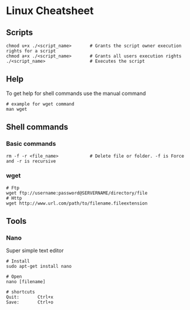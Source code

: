 # Linux Cheatsheet

## Scripts
	chmod u+x ./<script_name>		# Grants the script owner execution rights for a script
	chmod a+x ./<script_name>		# Grants all users execution rights
	./<script_name>					# Executes the script

## Help
To get help for shell commands use the manual command

    # example for wget command
	man wget

## Shell commands
### Basic commands
	rm -f -r <file_name> 			# Delete file or folder. -f is Force and -r is recursive
### wget	
	# Ftp
	wget ftp://username:password@SERVERNAME/directory/file
	# Http
	wget http://www.url.com/path/to/filename.fileextension

## Tools
### Nano
Super simple text editor

	# Install
	sudo apt-get install nano

	# Open
	nano [filename]

	# shortcuts
	Quit:		Ctrl+x
	Save: 		Ctrl+o

